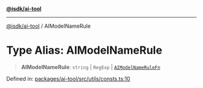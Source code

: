 [**@isdk/ai-tool**](../README.md)

***

[@isdk/ai-tool](../globals.md) / AIModelNameRule

# Type Alias: AIModelNameRule

> **AIModelNameRule**: `string` \| `RegExp` \| [`AIModelNameRuleFn`](AIModelNameRuleFn.md)

Defined in: [packages/ai-tool/src/utils/consts.ts:10](https://github.com/isdk/ai-tool.js/blob/6a89194ac34437a1bc58f7ec590cd22976939ca6/src/utils/consts.ts#L10)
